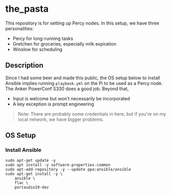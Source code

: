 # the_pasta
This repository is for setting up Percy nodes.  In this setup, we have three personalities:
* Percy for long-running tasks
* Gretchen for groceries, especially milk expiration
* Winslow for scheduling

## Description
Since I had some beer and made this public, the OS setup below to install Ansible implies running `playbook.yml` on the Pi to be used as a Percy node.  The Anker PowerConf S330 does a good job.  Beyond that,
* Input is welcome but won't necessarily be incorporated
* A key exception is prompt engineering
>Note: There are probably some credentials in here, but if you're on my local network, we have bigger problems.

## OS Setup
### Install Ansible
```
sudo apt-get update -y
sudo apt install -y software-properties-common
sudo apt-add-repository -y --update ppa:ansible/ansible
sudo apt-get install -y \
    ansible \
    flac \
    portaudio19-dev
```
